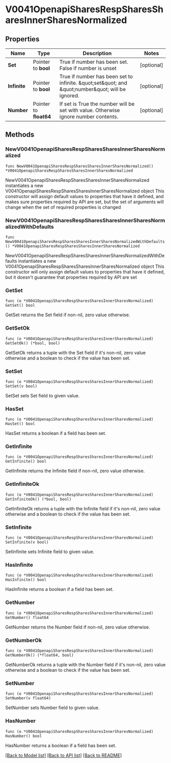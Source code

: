 # V0041OpenapiSharesRespSharesSharesInnerSharesNormalized

## Properties

Name | Type | Description | Notes
------------ | ------------- | ------------- | -------------
**Set** | Pointer to **bool** | True if number has been set. False if number is unset | [optional] 
**Infinite** | Pointer to **bool** | True if number has been set to infinite. \&quot;set\&quot; and \&quot;number\&quot; will be ignored. | [optional] 
**Number** | Pointer to **float64** | If set is True the number will be set with value. Otherwise ignore number contents. | [optional] 

## Methods

### NewV0041OpenapiSharesRespSharesSharesInnerSharesNormalized

`func NewV0041OpenapiSharesRespSharesSharesInnerSharesNormalized() *V0041OpenapiSharesRespSharesSharesInnerSharesNormalized`

NewV0041OpenapiSharesRespSharesSharesInnerSharesNormalized instantiates a new V0041OpenapiSharesRespSharesSharesInnerSharesNormalized object
This constructor will assign default values to properties that have it defined,
and makes sure properties required by API are set, but the set of arguments
will change when the set of required properties is changed

### NewV0041OpenapiSharesRespSharesSharesInnerSharesNormalizedWithDefaults

`func NewV0041OpenapiSharesRespSharesSharesInnerSharesNormalizedWithDefaults() *V0041OpenapiSharesRespSharesSharesInnerSharesNormalized`

NewV0041OpenapiSharesRespSharesSharesInnerSharesNormalizedWithDefaults instantiates a new V0041OpenapiSharesRespSharesSharesInnerSharesNormalized object
This constructor will only assign default values to properties that have it defined,
but it doesn't guarantee that properties required by API are set

### GetSet

`func (o *V0041OpenapiSharesRespSharesSharesInnerSharesNormalized) GetSet() bool`

GetSet returns the Set field if non-nil, zero value otherwise.

### GetSetOk

`func (o *V0041OpenapiSharesRespSharesSharesInnerSharesNormalized) GetSetOk() (*bool, bool)`

GetSetOk returns a tuple with the Set field if it's non-nil, zero value otherwise
and a boolean to check if the value has been set.

### SetSet

`func (o *V0041OpenapiSharesRespSharesSharesInnerSharesNormalized) SetSet(v bool)`

SetSet sets Set field to given value.

### HasSet

`func (o *V0041OpenapiSharesRespSharesSharesInnerSharesNormalized) HasSet() bool`

HasSet returns a boolean if a field has been set.

### GetInfinite

`func (o *V0041OpenapiSharesRespSharesSharesInnerSharesNormalized) GetInfinite() bool`

GetInfinite returns the Infinite field if non-nil, zero value otherwise.

### GetInfiniteOk

`func (o *V0041OpenapiSharesRespSharesSharesInnerSharesNormalized) GetInfiniteOk() (*bool, bool)`

GetInfiniteOk returns a tuple with the Infinite field if it's non-nil, zero value otherwise
and a boolean to check if the value has been set.

### SetInfinite

`func (o *V0041OpenapiSharesRespSharesSharesInnerSharesNormalized) SetInfinite(v bool)`

SetInfinite sets Infinite field to given value.

### HasInfinite

`func (o *V0041OpenapiSharesRespSharesSharesInnerSharesNormalized) HasInfinite() bool`

HasInfinite returns a boolean if a field has been set.

### GetNumber

`func (o *V0041OpenapiSharesRespSharesSharesInnerSharesNormalized) GetNumber() float64`

GetNumber returns the Number field if non-nil, zero value otherwise.

### GetNumberOk

`func (o *V0041OpenapiSharesRespSharesSharesInnerSharesNormalized) GetNumberOk() (*float64, bool)`

GetNumberOk returns a tuple with the Number field if it's non-nil, zero value otherwise
and a boolean to check if the value has been set.

### SetNumber

`func (o *V0041OpenapiSharesRespSharesSharesInnerSharesNormalized) SetNumber(v float64)`

SetNumber sets Number field to given value.

### HasNumber

`func (o *V0041OpenapiSharesRespSharesSharesInnerSharesNormalized) HasNumber() bool`

HasNumber returns a boolean if a field has been set.


[[Back to Model list]](../README.md#documentation-for-models) [[Back to API list]](../README.md#documentation-for-api-endpoints) [[Back to README]](../README.md)


